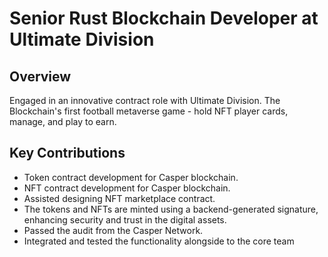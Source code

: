# Senior Rust Blockchain Developer at Ultimate Division

## Overview

Engaged in an innovative contract role with Ultimate Division. The Blockchain's first football metaverse game - hold NFT player cards, manage, and play to earn.

## Key Contributions

* Token contract development for Casper blockchain.
* NFT contract development for Casper blockchain.
* Assisted designing NFT marketplace contract.
* The tokens and NFTs are minted using a backend-generated signature, enhancing security and trust in the digital assets.
* Passed the audit from the Casper Network.
* Integrated and tested the functionality alongside to the core team
